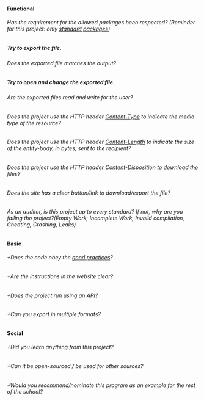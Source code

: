 #### Functional

###### Has the requirement for the allowed packages been respected? (Reminder for this project: only [standard packages](https://golang.org/pkg/))

##### Try to export the file.

###### Does the exported file matches the output?

##### Try to open and change the exported file.

###### Are the exported files read and write for the user?

###### Does the project use the HTTP header [Content-Type](https://developer.mozilla.org/en-US/docs/Web/HTTP/Headers/Content-Type) to indicate the media type of the resource?

###### Does the project use the HTTP header [Content-Length](https://developer.mozilla.org/en-US/docs/Web/HTTP/Headers/Content-Length) to indicate the size of the entity-body, in bytes, sent to the recipient?

###### Does the project use the HTTP header [Content-Disposition](https://developer.mozilla.org/en-US/docs/Web/HTTP/Headers/Content-Disposition) to download the files?

###### Does the site has a clear button/link to download/export the file?

###### As an auditor, is this project up to every standard? If not, why are you failing the project?(Empty Work, Incomplete Work, Invalid compilation, Cheating, Crashing, Leaks)

#### Basic

###### +Does the code obey the [good practices](../../../good-practices/README.md)?

###### +Are the instructions in the website clear?

###### +Does the project run using an API?

###### +Can you export in multiple formats?

#### Social

###### +Did you learn anything from this project?

###### +Can it be open-sourced / be used for other sources?

###### +Would you recommend/nominate this program as an example for the rest of the school?
